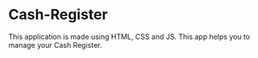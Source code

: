 # Cash-Register
This application is made using HTML, CSS and JS.
This app helps you to manage your Cash Register.
